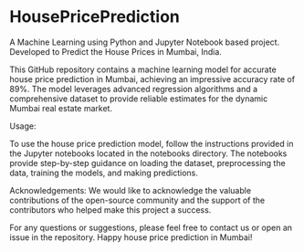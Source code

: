 # HousePricePrediction
A Machine Learning using Python and Jupyter Notebook based project. Developed to Predict the House Prices in Mumbai, India.

This GitHub repository contains a machine learning model for accurate house price prediction in Mumbai, achieving an impressive accuracy rate of 89%. The model leverages advanced regression algorithms and a comprehensive dataset to provide reliable estimates for the dynamic Mumbai real estate market.

Usage:

To use the house price prediction model, follow the instructions provided in the Jupyter notebooks located in the notebooks directory. The notebooks provide step-by-step guidance on loading the dataset, preprocessing the data, training the models, and making predictions.

Acknowledgements:
We would like to acknowledge the valuable contributions of the open-source community and the support of the contributors who helped make this project a success.

For any questions or suggestions, please feel free to contact us or open an issue in the repository. Happy house price prediction in Mumbai!

